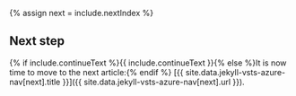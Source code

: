 {% assign next = include.nextIndex %}

## Next step

{% if include.continueText %}{{ include.continueText }}{% else %}It is now time to move to the next article:{% endif %} [{{ site.data.jekyll-vsts-azure-nav[next].title }}]({{ site.data.jekyll-vsts-azure-nav[next].url }}).
